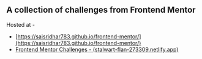 ## A collection of challenges from Frontend Mentor

Hosted at -

-   [https://saisridhar783.github.io/frontend-mentor/](https://saisridhar783.github.io/frontend-mentor/)
-   [Frontend Mentor Challenges - (stalwart-flan-273309.netlify.app)](https://stalwart-flan-273309.netlify.app/)
